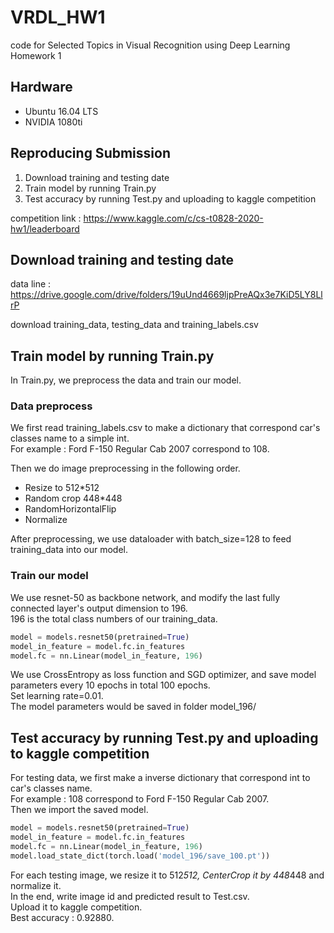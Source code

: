 # VRDL_HW1

code for Selected Topics in Visual Recognition using Deep Learning Homework 1

## Hardware

- Ubuntu 16.04 LTS
- NVIDIA 1080ti

## Reproducing Submission

1. Download training and testing date
2. Train model by running Train.py
3. Test accuracy by running Test.py and uploading to kaggle competition

competition link : https://www.kaggle.com/c/cs-t0828-2020-hw1/leaderboard

## Download training and testing date

data line : https://drive.google.com/drive/folders/19uUnd4669ljpPreAQx3e7KiD5LY8LlrP

download training_data, testing_data and training_labels.csv

## Train model by running Train.py

In Train.py, we preprocess the data and train our model.

### Data preprocess

We first read training_labels.csv to make a dictionary that correspond car's classes name to a simple int.  
For example : Ford F-150 Regular Cab 2007 correspond to 108.  

Then we do image preprocessing in the following order.
- Resize to 512*512
- Random crop 448*448
- RandomHorizontalFlip
- Normalize

After preprocessing, we use dataloader with batch_size=128 to feed training_data into our model.

### Train our model

We use resnet-50 as backbone network, and modify the last fully connected layer's output dimension to 196.  
196 is the total class numbers of our training_data.  
```python
model = models.resnet50(pretrained=True)
model_in_feature = model.fc.in_features
model.fc = nn.Linear(model_in_feature, 196)
```

We use CrossEntropy as loss function and SGD optimizer, and save model parameters every 10 epochs in total 100 epochs.  
Set learning rate=0.01.  
The model parameters would be saved in folder model_196/

## Test accuracy by running Test.py and uploading to kaggle competition

For testing data, we first make a inverse dictionary that correspond int to car's classes name.  
For example : 108 correspond to Ford F-150 Regular Cab 2007.  
Then we import the saved model.
```python
model = models.resnet50(pretrained=True)
model_in_feature = model.fc.in_features
model.fc = nn.Linear(model_in_feature, 196)
model.load_state_dict(torch.load('model_196/save_100.pt'))
```

For each testing image, we resize it to 512*512, CenterCrop it by 448*448 and normalize it.  
In the end, write image id and predicted result to Test.csv.  
Upload it to kaggle competition.  
Best accuracy : 0.92880.

